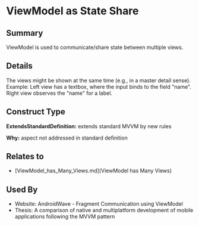 # ViewModel as State Share

## Summary
ViewModel is used to communicate/share state between multiple views.

## Details
The views might be shown at the same time (e.g., in a master detail sense).
Example: Left view has a textbox, where the input binds to the field "name". Right view observes the "name" for a label.


## Construct Type

**ExtendsStandardDefinition:** extends standard MVVM by new rules

**Why:** aspect not addressed in standard definition



## Relates to

* [ViewModel_has_Many_Views.md](ViewModel has Many Views)

## Used By
* Website: AndroidWave - Fragment Communication using ViewModel
* Thesis: A comparison of native and multiplatform development of mobile applications following the MVVM pattern


